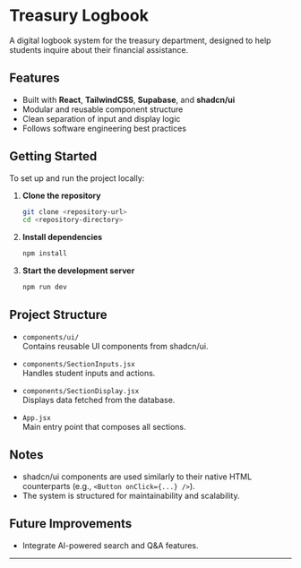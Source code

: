 # Treasury Logbook

A digital logbook system for the treasury department, designed to help students inquire about their financial assistance.

## Features

- Built with **React**, **TailwindCSS**, **Supabase**, and **shadcn/ui**
- Modular and reusable component structure
- Clean separation of input and display logic
- Follows software engineering best practices

## Getting Started

To set up and run the project locally:

1. **Clone the repository**
    ```bash
    git clone <repository-url>
    cd <repository-directory>
    ```

2. **Install dependencies**
    ```bash
    npm install
    ```

3. **Start the development server**
    ```bash
    npm run dev
    ```

## Project Structure

- `components/ui/`  
  Contains reusable UI components from shadcn/ui.

- `components/SectionInputs.jsx`  
  Handles student inputs and actions.

- `components/SectionDisplay.jsx`  
  Displays data fetched from the database.

- `App.jsx`  
  Main entry point that composes all sections.

## Notes

- shadcn/ui components are used similarly to their native HTML counterparts (e.g., `<Button onClick={...} />`).
- The system is structured for maintainability and scalability.

## Future Improvements

- Integrate AI-powered search and Q&A features.

---
